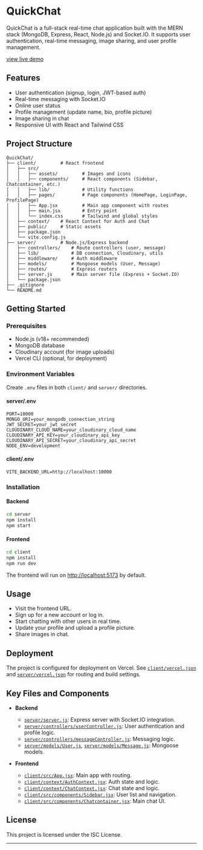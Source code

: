 # QuickChat

QuickChat is a full-stack real-time chat application built with the MERN stack (MongoDB, Express, React, Node.js) and Socket.IO. It supports user authentication, real-time messaging, image sharing, and user profile management.

[view live demo](https://quick-chat-tau-two.vercel.app/login)

## Features

- User authentication (signup, login, JWT-based auth)
- Real-time messaging with Socket.IO
- Online user status
- Profile management (update name, bio, profile picture)
- Image sharing in chat
- Responsive UI with React and Tailwind CSS

## Project Structure

```
QuickChat/
├── client/         # React frontend
│   ├── src/
│   │   ├── assets/         # Images and icons
│   │   ├── components/     # React components (Sidebar, Chatcontainer, etc.)
│   │   ├── lib/            # Utility functions
│   │   ├── pages/          # Page components (HomePage, LoginPage, ProfilePage)
│   │   ├── App.jsx         # Main app component with routes
│   │   ├── main.jsx        # Entry point
│   │   └── index.css       # Tailwind and global styles
│   ├── context/    # React Context for Auth and Chat
│   ├── public/     # Static assets
│   ├── package.json
│   └── vite.config.js
├── server/         # Node.js/Express backend
│   ├── controllers/    # Route controllers (user, message)
│   ├── lib/            # DB connection, Cloudinary, utils
│   ├── middleware/     # Auth middleware
│   ├── models/         # Mongoose models (User, Message)
│   ├── routes/         # Express routers
│   ├── server.js       # Main server file (Express + Socket.IO)
│   └── package.json
├── .gitignore
└── README.md
```

## Getting Started

### Prerequisites

- Node.js (v18+ recommended)
- MongoDB database
- Cloudinary account (for image uploads)
- Vercel CLI (optional, for deployment)

### Environment Variables

Create `.env` files in both `client/` and `server/` directories.

#### server/.env

```
PORT=10000
MONGO_URI=your_mongodb_connection_string
JWT_SECRET=your_jwt_secret
CLOUDINARY_CLOUD_NAME=your_cloudinary_cloud_name
CLOUDINARY_API_KEY=your_cloudinary_api_key
CLOUDINARY_API_SECRET=your_cloudinary_api_secret
NODE_ENV=development
```

#### client/.env

```
VITE_BACKEND_URL=http://localhost:10000
```

### Installation

#### Backend

```sh
cd server
npm install
npm start
```

#### Frontend

```sh
cd client
npm install
npm run dev
```

The frontend will run on [http://localhost:5173](http://localhost:5173) by default.

## Usage

- Visit the frontend URL.
- Sign up for a new account or log in.
- Start chatting with other users in real time.
- Update your profile and upload a profile picture.
- Share images in chat.

## Deployment

The project is configured for deployment on Vercel. See [`client/vercel.json`](client/vercel.json) and [`server/vercel.json`](server/vercel.json) for routing and build settings.

## Key Files and Components

- **Backend**
  - [`server/server.js`](server/server.js): Express server with Socket.IO integration.
  - [`server/controllers/userController.js`](server/controllers/userController.js): User authentication and profile logic.
  - [`server/controllers/messageController.js`](server/controllers/messageController.js): Messaging logic.
  - [`server/models/User.js`](server/models/User.js), [`server/models/Message.js`](server/models/Message.js): Mongoose models.

- **Frontend**
  - [`client/src/App.jsx`](client/src/App.jsx): Main app with routing.
  - [`client/context/AuthContext.jsx`](client/context/AuthContext.jsx): Auth state and logic.
  - [`client/context/ChatContext.jsx`](client/context/ChatContext.jsx): Chat state and logic.
  - [`client/src/components/Sidebar.jsx`](client/src/components/Sidebar.jsx): User list and navigation.
  - [`client/src/components/Chatcontainer.jsx`](client/src/components/Chatcontainer.jsx): Main chat UI.

## License

This project is licensed under the ISC License.

---
